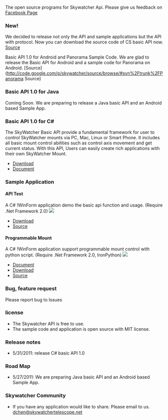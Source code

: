 The open source programs for Skywatcher Api. 
Please give us feedback on 
[Facebook Page](http://www.facebook.com/SkyWatcherTelescope)

### New!
We decided to release not only the API and sample applications but the API with protocol. 
Now you can download the source code of CS basic API now.
[Source](http://code.google.com/p/skywatcher/source/browse/#svn%2Ftrunk%2FBasicApi_CS)

Basic API 1.0 for Android and Panorama Sample Code.
We are glad to release the Basic API for Android and a sample code for Panorama on Android.
[Source](http://code.google.com/p/skywatcher/source/browse/#svn%2Ftrunk%2FPanorama Source)


### Basic API 1.0 for Java
Coming Soon. We are preparing to release a Java basic API and an Android based Sample App.


### Basic API 1.0 for C# 
The SkyWatcher Basic API provide a fundamental framework for user to control SkyWatcher mounts via PC, Mac, Linux or Smart Phone. It includes all basic mount control abilities such as control axis movement and get current status. With this API, Users can easily create rich applications with their own SkyWatcher Mount.
  * [Download](http://code.google.com/p/skywatcher/downloads/list)
  * [Document](http://code.google.com/p/skywatcher/wiki/BasicApi)

### Sample Application
#### API Test
A C# !WinForm application demo the basic api function and usage.
(Require .Net Framework 2.0)
![](http://skywatcher.googlecode.com/files/Sample%20Image.png)
  * [Download](http://code.google.com/p/skywatcher/downloads/detail?name=ApiTest%20Release.zip&can=2&q=#makechanges)
  * [Source](http://code.google.com/p/skywatcher/source/browse/#svn%2Ftrunk%2FApiTest)

#### Programmable Mount
A C# !WinForm application support programmable mount control with python script.
(Require .Net Framework 2.0, IronPython)
![](http://skywatcher.googlecode.com/files/programable.png)
  * [Document](http://code.google.com/p/skywatcher/wiki/Programmable)
  * [Download](http://code.google.com/p/skywatcher/downloads/detail?name=Programmable.zip&can=2&q=#makechanges)
  * [Source](http://code.google.com/p/skywatcher/source/browse/#svn%2Ftrunk%2FProgramable)

### Bug, feature request
Please report bug to Issues

### license
  * The Skywatcher API is free to use. 
  * The sample code and application is open source with MIT license. 

### Release notes
  * 5/31/2011: release C# basic API 1.0

### Road Map
  * 5/27/2011: We are preparing Java basic API and an Android based Sample App.

### Skywatcher Community
  * If you have any application would like to share. Please email to us.
dchen@skywatchertelescope.net
